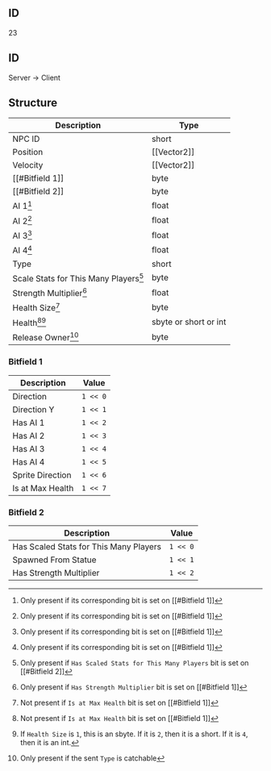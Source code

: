 ## ID
23

## ID
Server -> Client

## Structure
| Description                           | Type                  |
|---------------------------------------|-----------------------|
| NPC ID                                | short                 |
| Position                              | [[Vector2]]           |
| Velocity                              | [[Vector2]]           |
| [[#Bitfield 1]]                       | byte                  |
| [[#Bitfield 2]]                       | byte                  |
| AI 1[^1]                              | float                 |
| AI 2[^1]                              | float                 |
| AI 3[^1]                              | float                 |
| AI 4[^1]                              | float                 |
| Type                                  | short                 |
| Scale Stats for This Many Players[^2] | byte                  |
| Strength Multiplier[^3]               | float                 |
| Health Size[^4]                       | byte                  |
| Health[^4][^5]                        | sbyte or short or int |
| Release Owner[^6]                     | byte                  |

### Bitfield 1
| Description      | Value    |
|------------------|----------|
| Direction        | `1 << 0` |
| Direction Y      | `1 << 1` |
| Has AI 1         | `1 << 2` |
| Has AI 2         | `1 << 3` |
| Has AI 3         | `1 << 4` |
| Has AI 4         | `1 << 5` |
| Sprite Direction | `1 << 6` |
| Is at Max Health | `1 << 7` |

### Bitfield 2
| Description                            | Value    |
|----------------------------------------|----------|
| Has Scaled Stats for This Many Players | `1 << 0` |
| Spawned From Statue                    | `1 << 1` |
| Has Strength Multiplier                | `1 << 2` |

[^1]: Only present if its corresponding bit is set on [[#Bitfield 1]]
[^2]: Only present if `Has Scaled Stats for This Many Players` bit is set on [[#Bitfield 2]]
[^3]: Only present if `Has Strength Multiplier` bit is set on [[#Bitfield 1]]
[^4]: Not present if `Is at Max Health` bit is set on [[#Bitfield 1]]
[^5]: If `Health Size` is `1`, this is an sbyte. If it is `2`, then it is a short. If it is `4`, then it is an int.
[^6]: Only present if the sent `Type` is catchable
